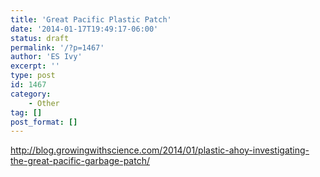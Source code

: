 ```yaml
---
title: 'Great Pacific Plastic Patch'
date: '2014-01-17T19:49:17-06:00'
status: draft
permalink: '/?p=1467'
author: 'ES Ivy'
excerpt: ''
type: post
id: 1467
category:
    - Other
tag: []
post_format: []
---
```

<http://blog.growingwithscience.com/2014/01/plastic-ahoy-investigating-the-great-pacific-garbage-patch/>